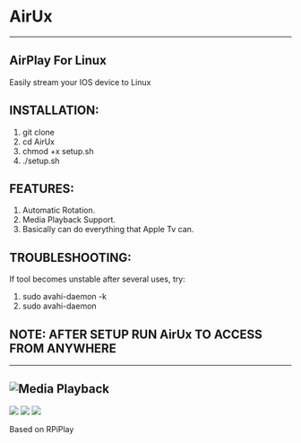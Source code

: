# AirUx

-----------------------------------------------------------------------------------------------------------------------------
## AirPlay For Linux

 Easily stream your IOS device to Linux
 
## INSTALLATION:
 1. git clone 
 2. cd AirUx
 3. chmod +x setup.sh
 4. ./setup.sh
## FEATURES:
 1. Automatic Rotation.
 2. Media Playback Support.
 3. Basically can do everything that Apple Tv can.
## TROUBLESHOOTING:
 If tool becomes unstable after several uses, try:
 1. sudo avahi-daemon -k
 2. sudo avahi-daemon
## NOTE: AFTER SETUP RUN AirUx TO ACCESS FROM ANYWHERE
-----------------------------------------------------------------------------------------------------------------------------








## ![Media Playback](https://raw.githubusercontent.com/init1lham/AirUx/main/screenshot0.png)
![](https://raw.githubusercontent.com/init1lham/AirUx/main/screenshot1.png)
![](https://raw.githubusercontent.com/init1lham/AirUx/main/screenshot2.png)
![](https://raw.githubusercontent.com/init1lham/AirUx/main/screenshot3.png)



Based on RPiPlay

